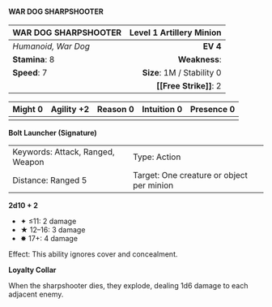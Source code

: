 #### WAR DOG SHARPSHOOTER

| WAR DOG SHARPSHOOTER | **Level 1 Artillery Minion** |
| :------------------- | ---------------------------: |
| *Humanoid, War Dog*  |                     **EV 4** |
| **Stamina**: 8       |                **Weakness**: |
| **Speed**: 7         |   **Size**: 1M / Stability 0 |
|                      |       **[[Free Strike]]**: 2 |

| **Might** 0 | **Agility** +2 | **Reason** 0 | **Intuition** 0 | **Presence** 0 |
| ----------- | -------------- | ------------ | --------------- | -------------- |
|             |                |              |                 |                |

**Bolt Launcher (Signature)**

|                                  |                                           |
| :------------------------------- | :---------------------------------------- |
| Keywords: Attack, Ranged, Weapon | Type: Action                              |
| Distance: Ranged 5               | Target: One creature or object per minion |

**2d10 + 2**

- ✦ ≤11: 2 damage
- ★ 12–16: 3 damage
- ✸ 17+: 4 damage

Effect: This ability ignores cover and concealment.

**Loyalty Collar**

When the sharpshooter dies, they explode, dealing 1d6 damage to each adjacent enemy.
